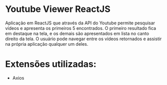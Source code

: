 # Youtube Viewer ReactJS

Aplicação em ReactJS que através da API do Youtube permite pesquisar vídeos e apresenta os primeiros 5 encontrados. O primeiro resultado fica em destaque na tela, e os demais são apresentados em lista no canto direito da tela. O usuário pode navegar entre os vídeos retornados e assistir na própria aplicação qualquer um deles.

# Extensões utilizadas:

- Axios
